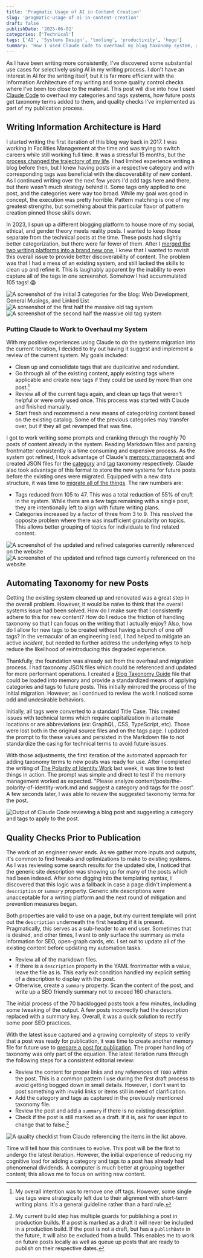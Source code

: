 ```yaml
---
title: 'Pragmatic Usage of AI in Content Creation'
slug: 'pragmatic-usage-of-ai-in-content-creation'
draft: false
publishDate: '2025-06-02'
categories: ['Technical']
tags: ['AI', 'Systems Design', 'tooling', 'productivity', 'hugo']
summary: 'How I used Claude Code to overhaul my blog taxonomy system, automate content categorization, and implement quality checks for my writing workflow.'
---
```

As I have been writing more consistently, I've discovered some substantial use cases for selectively using AI in my writing process. I don't have an interest in AI for the writing itself, but it is far more efficient with the Information Architecture of my writing and some quality control checks where I've been too close to the material. This post will dive into how I used [Claude Code](https://docs.anthropic.com/en/docs/claude-code/overview) to overhaul my categories and tags systems, how future posts get taxonomy terms added to them, and quality checks I've implemented as part of my publication process.

## Writing Information Architecture is Hard
I started writing the first iteration of this blog way back in 2017. I was working in Facilities Management at the time and was trying to switch careers while still working full time. It was a stressful 15 months, but the [process changed the trajectory of my life](/blog/the-439-day-journey-that-changed-my-life). I had limited experience writing a blog before then, but I knew having posts in a respective category and with corresponding tags was beneficial with the discoverability of new content. As I continued writing over the next few years I'd add tags here and there, but there wasn't much strategy behind it. Some tags only applied to one post, and the categories were way too broad. While my goal was good in concept, the execution was pretty horrible. Pattern matching is one of my greatest strengths, but something about this particular flavor of pattern creation pinned those skills down.

In 2023, I spun up a different blogging platform to house more of my social, ethical, and gender theory meets reality posts. I wanted to keep those separate from the technical posts at the time. These posts had slightly better categorization, but there were far fewer of them. After I [merged the two writing platforms into a brand new one](/blog/how-i-combined-two-blogging-platforms-in-20-hours), I knew that I wanted to revisit this overall issue to provide better discoverability of content. The problem was that I had a mess of an existing system, and still lacked the skills to clean up and refine it. This is laughably apparent by the inability to even capture all of the tags in one screenshot. Somehow I had accummulated 105 tags! 😱

![A screenshot of the initial 3 categories for the blog: Web Development, General Musings, and Linked List](images/old-categories.jpeg#center)
![A screenshot of the first half the massive old tag system](images/old-tags-part-1.jpeg#center)
![A screenshot of the second half the massive old tag system](images/old-tags-part-2.jpeg#center)

### Putting Claude to Work to Overhaul my System
With my positive experiences using Claude to do the systems migration into the current iteration, I decided to try out having it suggest and implement a review of the current system. My goals included:

* Clean up and consolidate tags that are duplicative and redundant.
* Go through all of the existing content, apply existing tags where applicable and create new tags if they could be used by more than one post.[^1]
* Review all of the current tags again, and clean up tags that weren't helpful or were only used once. This process was started with Claude and finished manually.
* Start fresh and recommend a new means of categorizing content based on the existing catalog. Some of the previous categories may transfer over, but if they all get revamped that was fine.

I got to work writing some prompts and cranking through the roughly 70 posts of content already in the system. Reading Markdown files and parsing frontmatter consistently is a time consuming and expensive process. As the system got refined, I took advantage of Claude's [memory management](https://docs.anthropic.com/en/docs/claude-code/memory) and created JSON files for the [category](https://github.com/entorenee/skyler-lemay-blog/blob/main/.claude/category-taxonomy.json) and [tag](https://github.com/entorenee/skyler-lemay-blog/blob/main/.claude/tag-taxonomy.json) taxonomy respectively. Claude also took advantage of this format to store the new systems for future posts before the existing ones were migrated. Equipped with a new data structure, it was time to [migrate all of the things](https://github.com/entorenee/skyler-lemay-blog/pull/2). The raw numbers are:

* Tags reduced from 105 to 47. This was a total reduction of 55% of cruft in the system. While there are a few tags remaining with a single post, they are intentionally left to align with future writing plans.
* Categories increased by a factor of three from 3 to 9. This resolved the opposite problem where there was insufficient granularity on topics. This allows better grouping of topics for individuals to find related content.

![A screenshot of the updated and refined categories currently referenced on the website](images/updated-categories.jpeg#center)
![A screenshot of the updated and refined tags currently referenced on the website](images/updated-tags.jpeg#center)

## Automating Taxonomy for new Posts
Getting the existing system cleaned up and renovated was a great step in the overall problem. However, it would be naïve to think that the overall systems issue had been solved. How do I make sure that I consistently adhere to this for new content? How do I reduce the friction of handling taxonomy so that I can focus on the writing that I actually enjoy? Also, how do I allow for new tags to be created without having a bunch of one off tags? In the vernacular of an engineering lead, I had helped to mitigate an active _incident_, but needed to further address the underlying _whys_ to help reduce the likelihood of reintroducing this degraded experience.

Thankfully, the foundation was already set from the overhaul and migration process. I had taxonomy JSON files which could be referenced and updated for more performant operations. I created a [Blog Taxonomy Guide](https://github.com/entorenee/skyler-lemay-blog/blob/main/.claude/blog-taxonomy-guide.md) file that could be loaded into memory and provide a standardized means of applying categories and tags to future posts. This initially mirrored the process of the initial migration. However, as I continued to review the work I noticed some odd and undesirable behaviors.

Initially, all tags were converted to a standard Title Case. This created issues with technical terms which require capitalization in alternate locations or are abbreviations (ex: GraphQL, CSS, TypeScript, etc). Those were lost both in the original source files and on the tags page. I updated the prompt to fix these values and persisted in the Markdown file to not standardize the casing for technical terms to avoid future issues.

With those adjustments, the first iteration of the automated approach for adding taxonomy terms to new posts was ready for use. After I completed the writing of  [The Polarity of Identity Work](/blog/the-polarity-of-identity-work) last week, it was time to test things in action. The prompt was simple and direct to test if the memory management worked as expected. "Please analyze content/posts/the-polarity-of-identity-work.md and suggest a category and tags for the post". A few seconds later, I was able to review the suggested taxonomy terms for the post.

![Output of Claude Code reviewing a blog post and suggesting a category and tags to apply to the post.](images/auto-taxonomy.jpeg#center)

## Quality Checks Prior to Publication
The work of an engineer never ends. As we gather more inputs and outputs, it's common to find tweaks and optimizations to make to existing systems. As I was reviewing some search results for the updated site, I noticed that the generic site description was showing up for many of the posts which had been indexed. After some digging into the templating syntax, I discovered that this logic was a fallback in case a page didn't implement a `description` or `summary` property. Generic site descriptions were unacceptable for a writing platform and the next round of mitigation and prevention measures began.

Both properties are valid to use on a page, but my current template will print out the `description` underneath the first heading if it is present. Pragmatically, this serves as a sub-header to an end user. Sometimes that is desired, and other times, I want to only surface the summary as meta information for SEO, open-graph cards, etc. I set out to update all of the existing content before updating my automation tasks.

* Review all of the markdown files.
* If there is a `description` property in the YAML frontmatter with a value, leave the file as is. This early exit condition handled my explicit setting of a description to display with the post.
* Otherwise, create a `summary` property. Scan the content of the post, and write up a SEO friendly summary not to exceed 160 characters.

The initial process of the 70 backlogged posts took a few minutes, including some tweaking of the output. A few posts incorrectly had the description replaced with a summary key. Overall, it was a quick solution to rectify some poor SEO practices.

With the latest issue captured and a growing complexity of steps to verify that a post was ready for publication, it was time to create another memory file for future use to [prepare a post for publication](https://github.com/entorenee/skyler-lemay-blog/blob/main/.claude/prepare-post-for-publication.md). The proper handling of taxonomy was only part of the equation. The latest iteration runs through the following steps for a consistent editorial review:

* Review the content for proper links and any references of `TODO` within the post. This is a common pattern I use during the first draft process to avoid getting bogged down in small details. However, I don't want to post something with invalid links or items still in need of clarification.
* Add the category and tags as captured in the previously mentioned taxonomy file.
* Review the post and add a `summary` if there is no existing description.
* Check if the post is still marked as a draft. If it is, ask for user input to change that to false.[^2]

![A quality checklist from Claude referencing the items in the list above.](images/quality-checklist.jpeg)

Time will tell how this continues to evolve. This post will be the first to undergo the latest iteration. However, the initial experience of reducing my cognitive load for adding a category and tags to a post has already had phenomenal dividends. A computer is much better at grouping together content; this allows me to focus on writing new content.

[^1]: My overall intention was to remove one off tags. However, some single use tags were strategically left due to their alignment with short-term writing plans. It's a general guideline rather than a hard rule.
[^2]: My current build step has multiple guards for publishing a post in production builds. If a post is marked as a draft it will never be included in a production build. If the post is not a draft, but has a `publishDate` in the future, it will also be excluded from a build. This enables me to work on future posts locally as well as queue up posts that are ready to publish on their respective dates.
